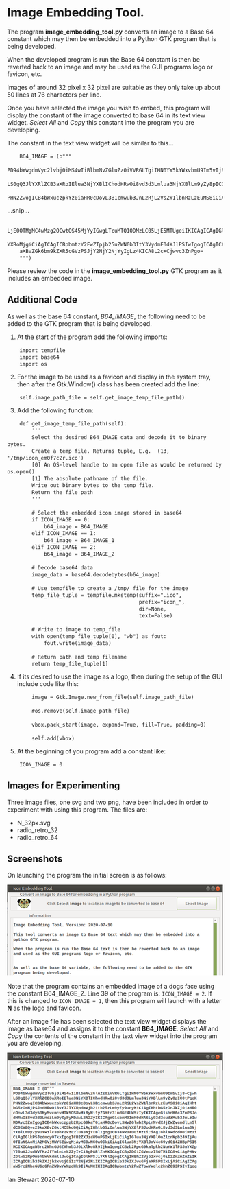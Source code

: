 # Image Embedding Tool.
 
The program **image_embedding_tool.py** converts an image to a Base 64 constant which 
may then be embedded into a Python GTK program that is being developed.

When the developed program is run the Base 64 constant is then be reverted back to 
an image and may be used as the GUI programs logo or favicon, etc. 

Images of around 32 pixel x 32 pixel are suitable as they only take up about 50 lines 
at 76 characters per line.

Once you have selected the image you wish to embed, this program will display
the constant of the image converted to base 64 in its text view widget. 
*Select All* and *Copy* this constant into the program you are developing.

The constant in the text view widget will be similar to this...
```
    B64_IMAGE = (b"""
    PD94bWwgdmVyc2lvbj0iMS4wIiBlbmNvZGluZz0iVVRGLTgiIHN0YW5kYWxvbmU9Im5vIj8+Cjwh
    LS0gQ3JlYXRlZCB3aXRoIElua3NjYXBlIChodHRwOi8vd3d3Lmlua3NjYXBlLm9yZy8pIC0tPgoK
    PHN2ZwogICB4bWxuczpkYz0iaHR0cDovL3B1cmwub3JnL2RjL2VsZW1lbnRzLzEuMS8iCiAgIHht
```
...snip...
``` 
    LjE0OTMgMC4wMzg2OCwtOS45MjYyIGwgLTcuMTQ1ODMzLC05LjE5MTUgeiIKICAgICAgIGlkPSJw
    YXRoMjgiCiAgICAgICBpbmtzY2FwZTpjb25uZWN0b3ItY3VydmF0dXJlPSIwIgogICAgICAgc29k
    aXBvZGk6bm9kZXR5cGVzPSJjY2NjY2NjYyIgLz4KICA8L2c+Cjwvc3ZnPgo=
    """)
```

Please review the code in the **image_embedding_tool.py** GTK program as it includes an
embedded image.

## Additional Code

As well as the base 64 constant, *B64_IMAGE*, the following need to be added to the GTK 
program that is being developed.

1.  At the start of the program add the following imports:
```
    import tempfile
    import base64
    import os
```

2.  For the image to be used as a favicon and display in the system tray, then
    after the Gtk.Window() class has been created add the line:
```       
    self.image_path_file = self.get_image_temp_file_path()
```

3. Add the following function:
```
    def get_image_temp_file_path(self):
        '''
        Select the desired B64_IMAGE data and decode it to binary bytes.
        Create a temp file. Returns tuple, E.g.  (13, '/tmp/icon_em0f7c2r.ico')
        [0] An OS-level handle to an open file as would be returned by os.open() 
        [1] The absolute pathname of the file.
        Write out binary bytes to the temp file.
        Return the file path
        '''
        
        # Select the embedded icon image stored in base64
        if ICON_IMAGE == 0:
            b64_image = B64_IMAGE
        elif ICON_IMAGE == 1:
            b64_image = B64_IMAGE_1
        elif ICON_IMAGE == 2:
            b64_image = B64_IMAGE_2

        # Decode base64 data
        image_data = base64.decodebytes(b64_image)
                
        # Use tempfile to create a /tmp/ file for the image
        temp_file_tuple = tempfile.mkstemp(suffix=".ico", 
                                           prefix="icon_", 
                                           dir=None, 
                                           text=False)

        # Write to image to temp_file
        with open(temp_file_tuple[0], "wb") as fout:
            fout.write(image_data)

        # Return path and temp filename
        return temp_file_tuple[1]    
```

4.  If its desired to use the image as a logo, then during the setup of the
    GUI include code like this:
```
        image = Gtk.Image.new_from_file(self.image_path_file)

        #os.remove(self.image_path_file)

        vbox.pack_start(image, expand=True, fill=True, padding=0)

        self.add(vbox)            
```

5. At the beginning of you program add a constant like:
```
    ICON_IMAGE = 0 
```

## Images for Experimenting

Three image files, one svg and two png, have been included in order to experiment with
using this program. The files are:
* N_32px.svg
* radio_retro_32
* radio_retro_64 



## Screenshots

On launching the program the initial screen is as follows:

<img src="https://github.com/irsbugs/image-embedding-tool/blob/master/initial_screen.png">

Note that the program contains an embedded image of a dogs face using the constant B64_IMAGE_2.
Line 39 of the program is: `ICON_IMAGE = 2`. If this is changed to `ICON_IMAGE = 1`, then 
this program will launch with a letter **N** as the logo and favicon.

After an image file has been selected the text view widget displays the image as base64 and assigns
it to the constant **B64_IMAGE**. *Select All* and *Copy* the contents of the constant in the text 
view widget into the program you are developing.

<img src="https://github.com/irsbugs/image-embedding-tool/blob/master/after_selecting_image.png">


Ian Stewart 2020-07-10
